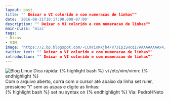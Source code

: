 ```yaml
---
layout: post
title: "" Deixar o VI colorido e com numeracao de linhas""
date: '2016-08-21T10:17:00.000-07:00'
description: "" Deixar o VI colorido e com numeracao de linhas""
main-class: 'misc'
tags:
- Dicas
- VIM
image: "https://2.bp.blogspot.com/-CCmYioKkjh4/V7JIp1SHcqI/AAAAAAAAAx4/DCnEYi7VlCsPiqM5URlGkJI51qIRk3o4wCLcB/s72-c/vim_console.png"
twitter_text: "" Deixar o VI colorido e com numeracao de linhas""
introduction: "" Deixar o VI colorido e com numeracao de linhas""
---
```

![Blog Linux](https://2.bp.blogspot.com/-CCmYioKkjh4/V7JIp1SHcqI/AAAAAAAAAx4/DCnEYi7VlCsPiqM5URlGkJI51qIRk3o4wCLcB/s320/vim_console.png "Blog Linux")
Dica rápida:
{% highlight bash %}
vi /etc/vim/vimrc
{% endhighlight %}  
Com o arquivo aberto, corra com o cursor até abaixo da linha set ruler, pressione "i" sem as aspas e digite as linhas:  
{% highlight bash %}
set nu
syntax on 
{% endhighlight %}
Via: PedroHNeto
